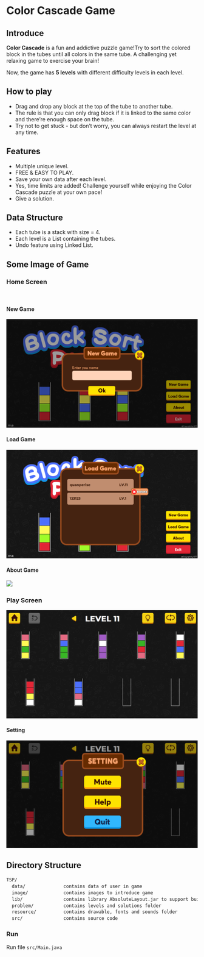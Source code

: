 # Color Cascade Game

## Introduce
**Color Cascade** is a fun and addictive puzzle game!Try to sort the colored block in the tubes until all colors in the same tube. A challenging yet relaxing game to exercise your brain!

Now, the game has **5 levels** with different difficulty levels in each level.

## How to play
* Drag and drop any block at the top of the tube to another tube. 
* The rule is that you can only drag block if it is linked to the same color and there’re enough space on the tube.
* Try not to get stuck - but don’t worry, you can always restart the level at any time.

## Features

* Multiple unique level.
* FREE & EASY TO PLAY.
* Save your own data after each level.
* Yes, time limits are added! Challenge yourself while enjoying the Color Cascade puzzle at your own pace!
* Give a solution.

## Data Structure

* Each tube is a stack with size = 4.
* Each level is a List containing the tubes.
* Undo feature using Linked List.

## Some Image of Game

### Home Screen

![]()

#### New Game

![](image/2.png)

#### Load Game

![](image/3.png)

#### About Game

![](image/4.png)

### Play Screen

![](image/5.png)

#### Setting 

![](image/6.png)

## Directory Structure

```txt
TSP/
  data/              contains data of user in game
  image/             contains images to introduce game
  lib/               contains library AbsoluteLayout.jar to support build graphic
  problem/           contains levels and solutions folder
  resource/          contains drawable, fonts and sounds folder
  src/               contains source code
```

### Run

Run file `src/Main.java` 

